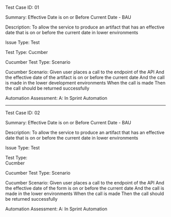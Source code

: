 Test Case ID:
01

Summary:
Effective Date is on or Before Current Date - BAU

Description:
To allow the service to produce an artifact that has an effective date that is on or before the current date in lower environments

Issue Type:
Test

Test Type:
Cucmber	

Cucumber Test Type:
Scenario	

Cucumber Scenario:
Given user places a call to the endpoint of the API
And the effective date of the artifact is on or before the current date
And the call is made in the lower development environments
When the call is made
Then the call should be returned successfully

Automation Assessment:
A: In Sprint Automation

**********************

Test Case ID:
02

Summary:
Effective Date is on or Before Current Date - BAU

Description:
To allow the service to produce an artifact that has an effective date that is on or before the current date in lower environments

Issue Type:
Test

Test Type:	
Cucmber

Cucumber Test Type:	
Scenario

Cucumber Scenario:
Given user places a call to the endpoint of the API
And the effective date of the form is on or before the current date
And the call is made in the lower environments
When the call is made
Then the call should be returned successfully

Automation Assessment:
A: In Sprint Automation